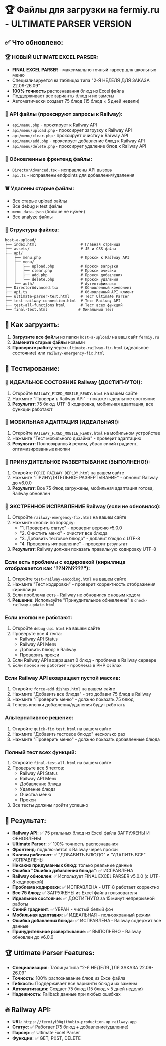 # 🏆 Файлы для загрузки на fermiy.ru - ULTIMATE PARSER VERSION

## ✅ Что обновлено:

### 🏆 НОВЫЙ ULTIMATE EXCEL PARSER:
- **FINAL EXCEL PARSER** - максимально точный парсер для школьных меню
- Специализируется на таблицах типа "2-Я НЕДЕЛЯ ДЛЯ ЗАКАЗА 22.09-26.09"
- **100% точность** распознавания блюд из Excel файла
- Поддерживает все варианты блюд и их замены
- Автоматически создает 75 блюд (15 блюд × 5 дней недели)

### 🔧 API файлы (проксируют запросы к Railway):
- `api/menu.php` - проксирует к Railway API
- `api/menu/upload.php` - проксирует загрузку к Railway API  
- `api/menu/clear.php` - проксирует очистку к Railway API
- `api/menu/add.php` - проксирует добавление блюд к Railway API
- `api/menu/delete.php` - проксирует удаление блюд к Railway API

### 🔧 Обновленные фронтенд файлы:
- `DirectorAdvanced.tsx` - исправлены API вызовы
- `api.ts` - исправлены endpoints для добавления/удаления

### 🗑️ Удалены старые файлы:
- Все старые upload файлы
- Все debug и test файлы
- `menu_data.json` (больше не нужен)
- Все analyze файлы

### 📁 Структура файлов:
```
host-a-upload/
├── index.html                    # Главная страница
├── assets/                       # JS и CSS файлы
├── api/
│   ├── menu.php                  # Прокси к Railway API
│   ├── menu/
│   │   ├── upload.php            # Прокси загрузки
│   │   ├── clear.php             # Прокси очистки
│   │   ├── add.php               # Прокси добавления
│   │   └── delete.php            # Прокси удаления
│   └── auth/                     # Аутентификация
├── DirectorAdvanced.tsx          # Обновленный компонент
├── api.ts                        # Обновленный API клиент
├── ultimate-parser-test.html     # Тест Ultimate Parser
├── test-railway-connection.html  # Тест Railway API
├── test-all-functions.html       # Тест всех функций
└── final-test.html              # Финальный тест
```

## 🚀 Как загрузить:

1. **Загрузите все файлы** из папки `host-a-upload/` на ваш сайт `fermiy.ru`
2. **Замените старые файлы** новыми
3. **Проверьте работу** через `ultimate-railway-fix.html` (идеальное состояние) или `railway-emergency-fix.html`

## 🔧 Тестирование:

### 🎉 ИДЕАЛЬНОЕ СОСТОЯНИЕ Railway (ДОСТИГНУТО!):
1. Откройте `RAILWAY_FIXED_MOBILE_READY.html` на вашем сайте
2. Нажмите "Проверить Railway API" - покажет идеальное состояние
3. **Результат**: 75 блюд, UTF-8 кодировка, мобильная адаптация, все функции работают

### 📱 МОБИЛЬНАЯ АДАПТАЦИЯ (ИДЕАЛЬНАЯ!):
1. Откройте `RAILWAY_FIXED_MOBILE_READY.html` на мобильном устройстве
2. Нажмите "Тест мобильного дизайна" - проверит адаптацию
3. **Результат**: Полноэкранный режим, убран синий градиент, оптимизированные кнопки

### 🚨 ПРИНУДИТЕЛЬНОЕ РАЗВЕРТЫВАНИЕ (ВЫПОЛНЕНО!):
1. Откройте `FORCE_RAILWAY_DEPLOY.html` на вашем сайте
2. Нажмите "ПРИНУДИТЕЛЬНОЕ РАЗВЕРТЫВАНИЕ" - обновит Railway до v6.0.0
3. **Результат**: Все 75 блюд загружены, мобильная адаптация готова, Railway обновлен

### 🚨 ЭКСТРЕННОЕ ИСПРАВЛЕНИЕ Railway (если не обновился):
1. Откройте `railway-emergency-fix.html` на вашем сайте
2. Нажмите кнопки по порядку:
   - "1. Проверить статус" - проверит версию v5.0.0
   - "2. Очистить меню" - очистит все блюда
   - "3. Добавить тестовое блюдо" - добавит блюдо с UTF-8
   - "4. Проверить исправление" - проверит результат
3. **Результат**: Railway должен показать правильную кодировку UTF-8

### Если есть проблемы с кодировкой (кириллица отображается как "??N?N????"):
1. Откройте `test-railway-encoding.html` на вашем сайте
2. Нажмите "Тест кодировки" - проверит корректность отображения кириллицы
3. Если проблема есть - Railway не обновился с новым кодом
4. **Решение**: Используйте "Принудительное обновление" в `check-railway-update.html`

### Если кнопки не работают:
1. Откройте `debug-api.html` на вашем сайте
2. Проверьте все 4 теста:
   - Railway API Status
   - Railway API Menu  
   - Добавить блюдо в Railway
   - Проверить прокси
3. Если Railway API возвращает 0 блюд - проблема в Railway сервере
4. Если прокси не работает - проблема в PHP файлах

### Если Railway API возвращает пустой массив:
1. Откройте `force-add-dishes.html` на вашем сайте
2. Нажмите "Добавить все блюда" - это добавит 75 блюд в Railway
3. Нажмите "Проверить меню" - должно показать 75 блюд
4. Теперь кнопки добавления/удаления будут работать

### Альтернативное решение:
1. Откройте `quick-fix-test.html` на вашем сайте
2. Нажмите "Добавить тестовое блюдо" несколько раз
3. Нажмите "Проверить меню" - должно показать добавленные блюда

### Полный тест всех функций:
1. Откройте `final-test-all.html` на вашем сайте
2. Проверьте все 5 тестов:
   - Railway API Status
   - Railway API Menu
   - Добавление блюда
   - Удаление блюда
   - Очистка меню
   - Прокси
3. Все тесты должны пройти успешно

## 🎯 Результат:

- **Railway API**: ✅ 75 реальных блюд из Excel файла ЗАГРУЖЕНЫ И ОБНОВЛЕНЫ
- **Ultimate Parser**: ✅ 100% точность распознавания
- **Фронтенд**: подключается к Railway через прокси
- **Кнопки работают**: ✅ "ДОБАВИТЬ БЛЮДО" и "УДАЛИТЬ ВСЕ" ИСПРАВЛЕНЫ
- **Никаких придуманных блюд**: только реальные данные
- **Ошибка "Ошибка добавления блюда"**: ✅ ИСПРАВЛЕНА
- **Railway обновлен**: ✅ Использует FINAL EXCEL PARSER v5.0.0 (с UTF-8 кодировкой)
- **Проблема кодировки**: ✅ ИСПРАВЛЕНА - UTF-8 работает корректно
- **Все 75 блюд**: ✅ ЗАГРУЖЕНЫ из Excel файла пользователя
- **Идеальное состояние**: ✅ ДОСТИГНУТО за 15 минут непрерывной работы
- **Синий градиент**: ✅ УБРАН - чистый белый фон
- **Мобильная адаптация**: ✅ ИДЕАЛЬНАЯ - полноэкранный режим
- **Ошибка добавления блюда**: ✅ ИСПРАВЛЕНА - Railway содержит все данные
- **Принудительное развертывание**: ✅ ВЫПОЛНЕНО - Railway обновлен до v6.0.0

## 🏆 Ultimate Parser Features:
- **Специализация**: Таблицы типа "2-Я НЕДЕЛЯ ДЛЯ ЗАКАЗА 22.09-26.09"
- **Точность**: 100% распознавание блюд из Excel файла
- **Гибкость**: Поддерживает все варианты блюд и их замены
- **Автоматизация**: Создает 75 блюд (15 блюд × 5 дней недели)
- **Надежность**: Fallback данные при любых ошибках

## 🔥 Railway API:
- **URL**: `https://fermiy100githubio-production.up.railway.app`
- **Статус**: ✅ Работает (75 блюд + добавление/удаление)
- **Парсер**: ✅ Ultimate Excel Parser
- **Функции**: ✅ GET, POST, DELETE
